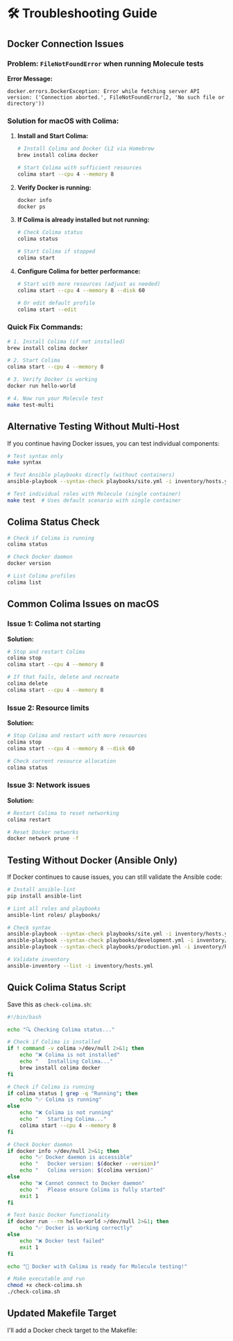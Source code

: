 # 🛠️ Troubleshooting Guide

## Docker Connection Issues

### Problem: `FileNotFoundError` when running Molecule tests

**Error Message:**
```
docker.errors.DockerException: Error while fetching server API version: ('Connection aborted.', FileNotFoundError(2, 'No such file or directory'))
```

### Solution for macOS with Colima:

1. **Install and Start Colima:**
   ```bash
   # Install Colima and Docker CLI via Homebrew
   brew install colima docker
   
   # Start Colima with sufficient resources
   colima start --cpu 4 --memory 8
   ```

2. **Verify Docker is running:**
   ```bash
   docker info
   docker ps
   ```

3. **If Colima is already installed but not running:**
   ```bash
   # Check Colima status
   colima status
   
   # Start Colima if stopped
   colima start
   ```

4. **Configure Colima for better performance:**
   ```bash
   # Start with more resources (adjust as needed)
   colima start --cpu 4 --memory 8 --disk 60
   
   # Or edit default profile
   colima start --edit
   ```

### Quick Fix Commands:

```bash
# 1. Install Colima (if not installed)
brew install colima docker

# 2. Start Colima
colima start --cpu 4 --memory 8

# 3. Verify Docker is working
docker run hello-world

# 4. Now run your Molecule test
make test-multi
```

## Alternative Testing Without Multi-Host

If you continue having Docker issues, you can test individual components:

```bash
# Test syntax only
make syntax

# Test Ansible playbooks directly (without containers)
ansible-playbook --syntax-check playbooks/site.yml -i inventory/hosts.yml

# Test individual roles with Molecule (single container)
make test  # Uses default scenario with single container
```

## Colima Status Check

```bash
# Check if Colima is running
colima status

# Check Docker daemon
docker version

# List Colima profiles
colima list
```

## Common Colima Issues on macOS

### Issue 1: Colima not starting
**Solution:**
```bash
# Stop and restart Colima
colima stop
colima start --cpu 4 --memory 8

# If that fails, delete and recreate
colima delete
colima start --cpu 4 --memory 8
```

### Issue 2: Resource limits
**Solution:**
```bash
# Stop Colima and restart with more resources
colima stop
colima start --cpu 4 --memory 8 --disk 60

# Check current resource allocation
colima status
```

### Issue 3: Network issues
**Solution:**
```bash
# Restart Colima to reset networking
colima restart

# Reset Docker networks
docker network prune -f
```

## Testing Without Docker (Ansible Only)

If Docker continues to cause issues, you can still validate the Ansible code:

```bash
# Install ansible-lint
pip install ansible-lint

# Lint all roles and playbooks
ansible-lint roles/ playbooks/

# Check syntax
ansible-playbook --syntax-check playbooks/site.yml -i inventory/hosts.yml
ansible-playbook --syntax-check playbooks/development.yml -i inventory/hosts.yml
ansible-playbook --syntax-check playbooks/production.yml -i inventory/hosts.yml

# Validate inventory
ansible-inventory --list -i inventory/hosts.yml
```

## Quick Colima Status Script

Save this as `check-colima.sh`:

```bash
#!/bin/bash

echo "🔍 Checking Colima status..."

# Check if Colima is installed
if ! command -v colima >/dev/null 2>&1; then
    echo "❌ Colima is not installed"
    echo "   Installing Colima..."
    brew install colima docker
fi

# Check if Colima is running
if colima status | grep -q "Running"; then
    echo "✅ Colima is running"
else
    echo "❌ Colima is not running"
    echo "   Starting Colima..."
    colima start --cpu 4 --memory 8
fi

# Check Docker daemon
if docker info >/dev/null 2>&1; then
    echo "✅ Docker daemon is accessible"
    echo "   Docker version: $(docker --version)"
    echo "   Colima version: $(colima version)"
else
    echo "❌ Cannot connect to Docker daemon"
    echo "   Please ensure Colima is fully started"
    exit 1
fi

# Test basic Docker functionality
if docker run --rm hello-world >/dev/null 2>&1; then
    echo "✅ Docker is working correctly"
else
    echo "❌ Docker test failed"
    exit 1
fi

echo "🎉 Docker with Colima is ready for Molecule testing!"
```

```bash
# Make executable and run
chmod +x check-colima.sh
./check-colima.sh
```

## Updated Makefile Target

I'll add a Docker check target to the Makefile: